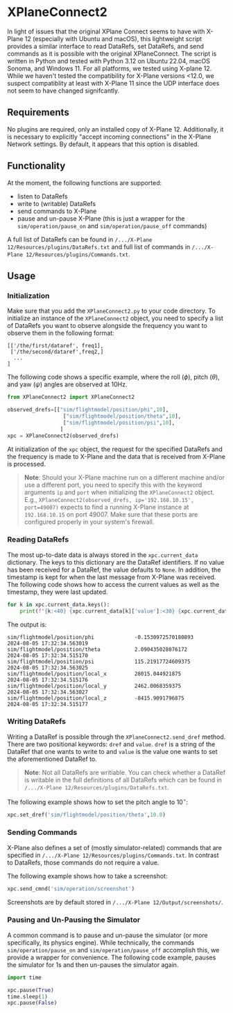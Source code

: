 # XPlaneConnect2

In light of issues that the original XPlane Connect seems to have with X-Plane 12 (especially with Ubuntu and macOS), this lightweight script provides a similar interface to read DataRefs, set DataRefs, and send commands as it is possible with the original XPlaneConnect. The script is written in Python and tested with Python 3.12 on Ubuntu 22.04, macOS Sonoma, and Windows 11. For all platforms, we tested using X-plane 12. While we haven't tested the compatibility for X-Plane versions <12.0, we suspect compatiblity at least with X-Plane 11 since the UDP interface does not seem to have changed signifcantly.

## Requirements
No plugins are required, only an installed copy of X-Plane 12. Additionally, it is necessary to explicitly "accept incoming connections" in the X-Plane Network settings. By default, it appears that this option is disabled. 

## Functionality
At the moment, the following functions are supported:
- listen to DataRefs
- write to (writable) DataRefs
- send commands to X-Plane
- pause and un-pause X-Plane (this is just a wrapper for the `sim/operation/pause_on` and `sim/operation/pause_off` commands)

A full list of DataRefs can be found in `/.../X-Plane 12/Resources/plugins/DataRefs.txt` and full list of commands in `/.../X-Plane 12/Resources/plugins/Commands.txt`.

## Usage
### Initialization
Make sure that you add the `XPlaneConnect2.py` to your code directory. To initialize an instance of the `XPlaneConnect2` object, you need to specify a list of DataRefs you want to observe alongside the frequency you want to observe them in the following format:
```
[['/the/first/dataref', freq1],
 ['/the/second/dataref',freq2,]
  ...
]
```
The following code shows a specific example, where the roll ($\phi$), pitch ($\theta$), and yaw ($\psi$) angles are observed at 10Hz.

```python
from XPlaneConnect2 import XPlaneConnect2

observed_drefs=[["sim/flightmodel/position/phi",10],
                  ["sim/flightmodel/position/theta",10],
                  ["sim/flightmodel/position/psi",10],
                 ]
xpc = XPlaneConnect2(observed_drefs)
```

At initialization of the `xpc` object, the request for the specified DataRefs and the frequency is made to X-Plane and the data that is received from X-Plane is processed.

> **Note**: Should your X-Plane machine run on a different machine and/or use a different port, you need to specify this with the keyword arguments `ip` and `port` when initializing the `XPlaneConnect2` object. E.g., `XPlaneConnect2(observed_drefs, ip='192.168.10.15', port=49007)` expects to find a running X-Plane instance at `192.168.10.15` on port 49007. Make sure that these ports are configured properly in your system's firewall.

### Reading DataRefs
The most up-to-date data is always stored in the `xpc.current_data` dictionary. The keys to this dictionary are the DataRef identifiers. If no value has been received for a DataRef, the value defaults to `None`. In addition, the timestamp is kept for when the last message from X-Plane was received. The following code shows how to access the current values as well as the timestamp, they were last updated.

```python
for k in xpc.current_data.keys():
    print(f"{k:<40} {xpc.current_data[k]['value']:<30} {xpc.current_data[k]['timestamp']}")
```
The output is:

```
sim/flightmodel/position/phi             -0.1530972570180893            2024-08-05 17:32:34.563019
sim/flightmodel/position/theta           2.090435028076172              2024-08-05 17:32:34.515170
sim/flightmodel/position/psi             115.21917724609375             2024-08-05 17:32:34.563025
sim/flightmodel/position/local_x         28015.044921875                2024-08-05 17:32:34.515176
sim/flightmodel/position/local_y         2462.0068359375                2024-08-05 17:32:34.563027
sim/flightmodel/position/local_z         -8415.9091796875               2024-08-05 17:32:34.515177
```

### Writing DataRefs
Writing a DataRef is possible through the `XPlaneConnect2.send_dref` method. There are two positional keywords: `dref` and `value`. `dref` is a string of the DataRef that one wants to write to and `value` is the value one wants to set the aforementioned DataRef to.

> **Note**: Not all DataRefs are writiable. You can check whether a DataRef is writable in the full definitions of all DataRefs which can be found in `/.../X-Plane 12/Resources/plugins/DataRefs.txt`.

The following example shows how to set the pitch angle to $10^\circ$:

```python
xpc.set_dref('sim/flightmodel/position/theta',10.0)
```

### Sending Commands
X-Plane also defines a set of (mostly simulator-related) commands that are specified in `/.../X-Plane 12/Resources/plugins/Commands.txt`. In contrast to DataRefs, those commands do not require a value. 

The following example shows how to take a screenshot:

```python
xpc.send_cmnd('sim/operation/screenshot')
```

Screenshots are by default stored in `/.../X-Plane 12/Output/screenshots/`. 

### Pausing and Un-Pausing the Simulator
A common command is to pause and un-pause the simulator (or more specifically, its physics engine). While technically, the commands `sim/operation/pause_on` and `sim/operation/pause_off` accomplish this, we provide a wrapper for convenience. The following code example, pauses the simulator for 1s and then un-pauses the simulator again.

```python
import time

xpc.pause(True)
time.sleep(1)
xpc.pause(False)
```
